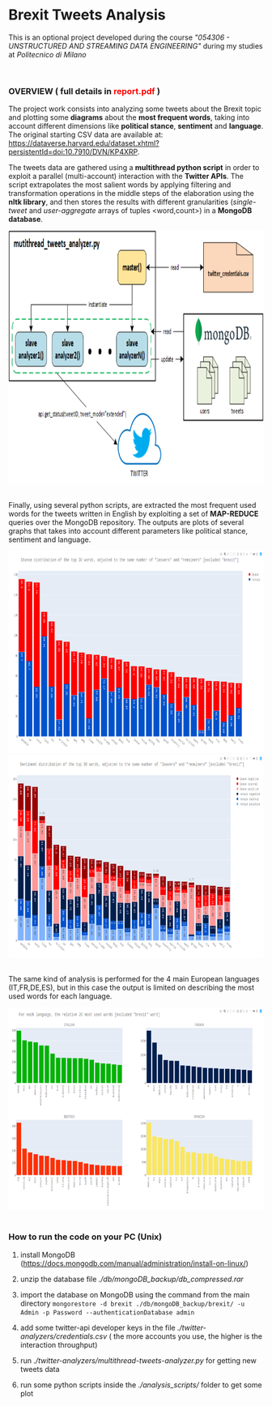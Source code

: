 #  Brexit Tweets Analysis

This is an optional project developed during the course *"054306 - UNSTRUCTURED AND STREAMING DATA ENGINEERING"* during my studies at *Politecnico di Milano*

<br>

### OVERVIEW ( full details in <span style="color:red">report.pdf</span> )



The project work consists into analyzing some tweets about the Brexit topic and plotting some __diagrams__ about the __most frequent words__, taking into account different dimensions like __political stance__, __sentiment__ and __language__.
The original starting CSV data are available at: https://dataverse.harvard.edu/dataset.xhtml?persistentId=doi:10.7910/DVN/KP4XRP.

The tweets data are gathered using a __multithread python script__ in order to exploit a parallel (multi-account) interaction with the __Twitter APIs__. The script extrapolates the most salient words by applying filtering and transformation operations in the middle steps of the elaboration using the __nltk library__, and then stores the results with different granularities (*single-tweet* and *user-aggregate* arrays of tuples <word,count>) in a __MongoDB database__.

<img src="/readme_src/architecture.png" height="500px" ></img>
<br>
<br>

Finally, using several python scripts, are extracted the most frequent used words for the tweets written in English by exploiting a set of __MAP-REDUCE__ queries over the MongoDB repository. The outputs are plots of several graphs that takes into account different parameters like political stance, sentiment and language.

<img src="/readme_src/word_counting_eng.png" height="400px" ></img>
<img src="/readme_src/sentiment_distribution_eng.png" height="400px" ></img>
<br>
<br>

The same kind of analysis is performed for the 4 main European languages (IT,FR,DE,ES), but in this case the output is limited on describing the most used words for each language.

<img src="/readme_src/word_counting_multi.png" height="400px" ></img>
<br>
<br>

### How to run the code on your PC (Unix)

1. install MongoDB (https://docs.mongodb.com/manual/administration/install-on-linux/)

2. unzip the database file *./db/mongoDB_backup/db_compressed.rar*

3. import the database on MongoDB using the command from the main directory `mongorestore -d brexit ./db/mongoDB_backup/brexit/ -u Admin -p Password --authenticationDatabase admin`

4. add some twitter-api developer keys in the file *./twitter-analyzers/credentials.csv* (
the more accounts you use, the higher is the interaction throughput)

5. run *./twitter-analyzers/multithread-tweets-analyzer.py* for getting new tweets data

6. run some python scripts inside the *./analysis_scripts/* folder to get some plot
